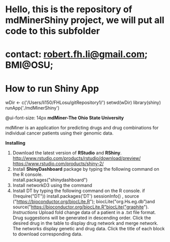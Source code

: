 # Hello, this is the repository of mdMinerShiny project, we will put all code to this subfolder
# contact: robert.fh.li@gmail.com; BMI@OSU;

# How to run Shiny App
wDir <- c('/Users/li150/FHLosu/gitRepository1/')
setwd(wDir)
library(shiny)
runApp('./mdMinerShiny')

@ui-font-size: 14px **mdMiner-The Ohio State University**

mdMiner is an application for predicting drugs and drug combinations for individual cancer patients using their genomic data.
 
**Installing** 

1) Download the latest version of **RStudio** and **RShiny**.
http://www.rstudio.com/products/rstudio/download/preview/
https://www.rstudio.com/products/shiny-2/
2) Install **ShinyDashboard** package by typing the following command on the R console.  
install.packages("shinydashboard") 
3) Install networkD3 using the command 
4) Install DT by typing the following command on the R console. 
if (!require("DT")) install.packages('DT')
sessionInfo()
, source ("https://bioconductor.org/biocLite.R"); biocLite("org.Hs.eg.db”)and source("https://bioconductor.org/biocLite.R"biocLite("graphite"). 
*Instructions*
Upload fold change data of a patient in a .txt file format. Drug suggestions will be generated in descending order. Click the desired drug  in the table to display drug network and merge network. The networks display genetic and drug data. Click the title of each block to download corresponding data.
